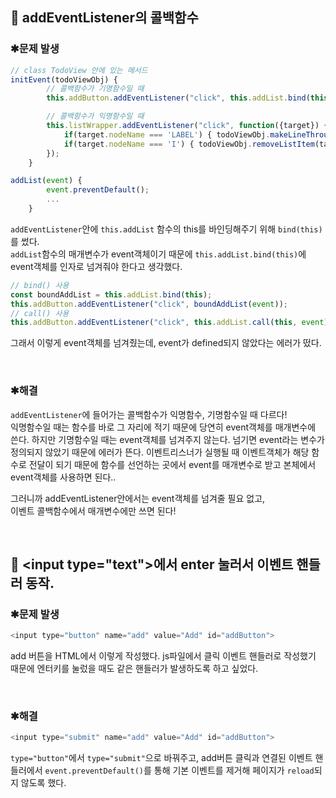 ## 📌 addEventListener의 콜백함수
###  ✱문제 발생
```javascript
// class TodoView 안에 있는 메서드
initEvent(todoViewObj) {
        // 콜백함수가 기명함수일 때
        this.addButton.addEventListener("click", this.addList.bind(this));

        // 콜백함수가 익명함수일 때
        this.listWrapper.addEventListener("click", function({target}) {
            if(target.nodeName === 'LABEL') { todoViewObj.makeLineThrough(target); }
            if(target.nodeName === 'I') { todoViewObj.removeListItem(target); }
        });
    }

addList(event) {
        event.preventDefault();
        ...
    }
```
`addEventListener`안에 `this.addList` 함수의 this를 바인딩해주기 위해 `bind(this)`를 썼다. <br>
`addList`함수의 매개변수가 event객체이기 때문에  `this.addList.bind(this)`에 event객체를 인자로 넘겨줘야 한다고 생각했다. 

```javascript
// bind() 사용
const boundAddList = this.addList.bind(this);
this.addButton.addEventListener("click", boundAddList(event));
// call() 사용
this.addButton.addEventListener("click", this.addList.call(this, event));
```
그래서 이렇게 event객체를 넘겨줬는데, event가 defined되지 않았다는 에러가 떴다.

<br>

### ✱해결
`addEventListener`에 들어가는 콜백함수가 익명함수, 기명함수일 때 다르다! <br>
익명함수일 때는 함수를 바로 그 자리에 적기 때문에 당연히 event객체를 매개변수에 쓴다. 하지만 기명함수일 때는 event객체를 넘겨주지 않는다. 넘기면 event라는 변수가 정의되지 않았기 때문에 에러가 뜬다. 이벤트리스너가 실행될 때 이벤트객체가 해당 함수로 전달이 되기 때문에 함수를 선언하는 곳에서 event를 매개변수로 받고 본체에서 event객체를 사용하면 된다..<br>

그러니까 addEventListener안에서는 event객체를 넘겨줄 필요 없고,<br>
이벤트 콜백함수에서 매개변수에만 쓰면 된다!

<br>

## 📌 \<input type="text">에서 enter 눌러서 이벤트 핸들러 동작.
### ✱문제 발생
```javascript
<input type="button" name="add" value="Add" id="addButton">
```
add 버튼을 HTML에서 이렇게 작성했다. js파일에서 클릭 이벤트 핸들러로 작성했기 때문에 엔터키를 눌렀을 때도 같은 핸들러가 발생하도록 하고 싶었다.

<br>

### ✱해결
```javascript
<input type="submit" name="add" value="Add" id="addButton">
```
`type="button"`에서 `type="submit"`으로 바꿔주고, add버튼 클릭과 연결된 이벤트 핸들러에서 `event.preventDefault()`를 통해 기본 이벤트를 제거해 페이지가 `reload`되지 않도록 했다. 



